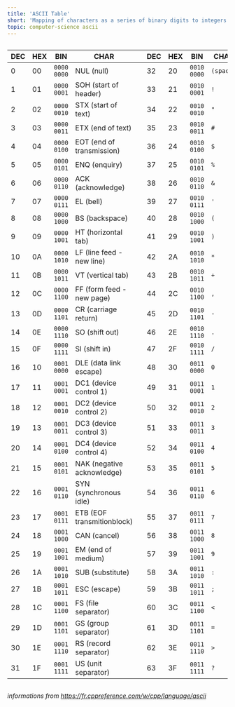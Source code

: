 ```yaml
---
title: 'ASCII Table'
short: 'Mapping of characters as a series of binary digits to integers'
topic: computer-science ascii
---
```


<div style="overflow-x: auto">
<table >
<thead>
<tr>
<th>DEC</th>
<th>HEX</th>
<th>BIN</th>
<th>CHAR</th>
<th></th>
<th>DEC</th>
<th>HEX</th>
<th>BIN</th>
<th>CHAR</th>
<th></th>
<th>DEC</th>
<th>HEX</th>
<th>BIN</th>
<th>CHAR</th>
<th></th>
<th>DEC</th>
<th>HEX</th>
<th>BIN</th>
<th>CHAR</th>
</tr>
</thead>
<tbody>
<tr>
<td>0</td>
<td>00</td>
<td><code>0000 0000</code></td>
<td>NUL (null)</td>
<td rowspan="32"></td>
<td>32</td>
<td>20</td>
<td><code>0010 0000</code></td>
<td><code>(space)</code></td>
<td rowspan="32"></td>
<td>64</td>
<td>40</td>
<td><code>0100 0000</code></td>
<td><code>@</code></td>
<td rowspan="32"></td>
<td>96</td>
<td>60</td>
<td><code>0110 0000</code></td>
<td>`</td>
</tr>
<tr>
<td>1</td>
<td>01</td>
<td><code>0000 0001</code></td>
<td>SOH (start of header)</td>
<td>33</td>
<td>21</td>
<td><code>0010 0001</code></td>
<td><code>!</code></td>
<td>65</td>
<td>41</td>
<td><code>0100 0001</code></td>
<td><code>A</code></td>
<td>97</td>
<td>61</td>
<td><code>0110 0001</code></td>
<td><code>a</code></td>
</tr>
<tr>
<td>2</td>
<td>02</td>
<td><code>0000 0010</code></td>
<td>STX (start of text)</td>
<td>34</td>
<td>22</td>
<td><code>0010 0010</code></td>
<td><code>"</code></td>
<td>66</td>
<td>42</td>
<td><code>0100 0010</code></td>
<td><code>B</code></td>
<td>98</td>
<td>62</td>
<td><code>0110 0010</code></td>
<td><code>b</code></td>
</tr>
<tr>
<td>3</td>
<td>03</td>
<td><code>0000 0011</code></td>
<td>ETX (end of text)</td>
<td>35</td>
<td>23</td>
<td><code>0010 0011</code></td>
<td><code>#</code></td>
<td>67</td>
<td>43</td>
<td><code>0100 0011</code></td>
<td><code>C</code></td>
<td>99</td>
<td>63</td>
<td><code>0110 0011</code></td>
<td><code>c</code></td>
</tr>
<tr>
<td>4</td>
<td>04</td>
<td><code>0000 0100</code></td>
<td>EOT (end of transmission)</td>
<td>36</td>
<td>24</td>
<td><code>0010 0100</code></td>
<td><code>$</code></td>
<td>68</td>
<td>44</td>
<td><code>0100 0100</code></td>
<td><code>D</code></td>
<td>100</td>
<td>64</td>
<td><code>0110 0100</code></td>
<td><code>d</code></td>
</tr>
<tr>
<td>5</td>
<td>05</td>
<td><code>0000 0101</code></td>
<td>ENQ (enquiry)</td>
<td>37</td>
<td>25</td>
<td><code>0010 0101</code></td>
<td><code>%</code></td>
<td>69</td>
<td>45</td>
<td><code>0100 0101</code></td>
<td><code>E</code></td>
<td>101</td>
<td>65</td>
<td><code>0110 0101</code></td>
<td><code>e</code></td>
</tr>
<tr>
<td>6</td>
<td>06</td>
<td><code>0000 0110</code></td>
<td>ACK (acknowledge)</td>
<td>38</td>
<td>26</td>
<td><code>0010 0110</code></td>
<td><code>&amp;</code></td>
<td>70</td>
<td>46</td>
<td><code>0100 0110</code></td>
<td><code>F</code></td>
<td>102</td>
<td>66</td>
<td><code>0110 0110</code></td>
<td><code>f</code></td>
</tr>
<tr>
<td>7</td>
<td>07</td>
<td><code>0000 0111</code></td>
<td>EL (bell)</td>
<td>39</td>
<td>27</td>
<td><code>0010 0111</code></td>
<td><code>'</code></td>
<td>71</td>
<td>47</td>
<td><code>0100 0111</code></td>
<td><code>G</code></td>
<td>103</td>
<td>67</td>
<td><code>0110 0111</code></td>
<td><code>g</code></td>
</tr>
<tr>
<td>8</td>
<td>08</td>
<td><code>0000 1000</code></td>
<td>BS (backspace)</td>
<td>40</td>
<td>28</td>
<td><code>0010 1000</code></td>
<td><code>(</code></td>
<td>72</td>
<td>48</td>
<td><code>0100 1000</code></td>
<td><code>H</code></td>
<td>104</td>
<td>68</td>
<td><code>0110 1000</code></td>
<td><code>h</code></td>
</tr>
<tr>
<td>9</td>
<td>09</td>
<td><code>0000 1001</code></td>
<td>HT (horizontal tab)</td>
<td>41</td>
<td>29</td>
<td><code>0010 1001</code></td>
<td><code>)</code></td>
<td>73</td>
<td>49</td>
<td><code>0100 1001</code></td>
<td><code>I</code></td>
<td>105</td>
<td>69</td>
<td><code>0110 1001</code></td>
<td><code>i</code></td>
</tr>
<tr>
<td>10</td>
<td>0A</td>
<td><code>0000 1010</code></td>
<td>LF (line feed - new line)</td>
<td>42</td>
<td>2A</td>
<td><code>0010 1010</code></td>
<td><code>*</code></td>
<td>74</td>
<td>4A</td>
<td><code>0100 1010</code></td>
<td><code>J</code></td>
<td>106</td>
<td>6A</td>
<td><code>0110 1010</code></td>
<td><code>j</code></td>
</tr>
<tr>
<td>11</td>
<td>0B</td>
<td><code>0000 1011</code></td>
<td>VT (vertical tab)</td>
<td>43</td>
<td>2B</td>
<td><code>0010 1011</code></td>
<td><code>+</code></td>
<td>75</td>
<td>4B</td>
<td><code>0100 1011</code></td>
<td><code>K</code></td>
<td>107</td>
<td>6B</td>
<td><code>0110 1011</code></td>
<td><code>k</code></td>
</tr>
<tr>
<td>12</td>
<td>0C</td>
<td><code>0000 1100</code></td>
<td>FF (form feed - new page)</td>
<td>44</td>
<td>2C</td>
<td><code>0010 1100</code></td>
<td><code>,</code></td>
<td>76</td>
<td>4C</td>
<td><code>0100 1100</code></td>
<td><code>L</code></td>
<td>108</td>
<td>6C</td>
<td><code>0110 1100</code></td>
<td><code>l</code></td>
</tr>
<tr>
<td>13</td>
<td>0D</td>
<td><code>0000 1101</code></td>
<td>CR (carriage return)</td>
<td>45</td>
<td>2D</td>
<td><code>0010 1101</code></td>
<td><code>-</code></td>
<td>77</td>
<td>4D</td>
<td><code>0100 1101</code></td>
<td><code>M</code></td>
<td>109</td>
<td>6D</td>
<td><code>0110 1101</code></td>
<td><code>m</code></td>
</tr>
<tr>
<td>14</td>
<td>0E</td>
<td><code>0000 1110</code></td>
<td>SO (shift out)</td>
<td>46</td>
<td>2E</td>
<td><code>0010 1110</code></td>
<td><code>.</code></td>
<td>78</td>
<td>4E</td>
<td><code>0100 1110</code></td>
<td><code>N</code></td>
<td>110</td>
<td>6E</td>
<td><code>0110 1110</code></td>
<td><code>n</code></td>
</tr>
<tr>
<td>15</td>
<td>0F</td>
<td><code>0000 1111</code></td>
<td>SI (shift in)</td>
<td>47</td>
<td>2F</td>
<td><code>0010 1111</code></td>
<td><code>/</code></td>
<td>79</td>
<td>4F</td>
<td><code>0100 1111</code></td>
<td><code>O</code></td>
<td>111</td>
<td>6F</td>
<td><code>0110 1111</code></td>
<td><code>o</code></td>
</tr>
<tr>
<td>16</td>
<td>10</td>
<td><code>0001 0000</code></td>
<td>DLE (data link escape)</td>
<td>48</td>
<td>30</td>
<td><code>0011 0000</code></td>
<td><code>0</code></td>
<td>80</td>
<td>50</td>
<td><code>0101 0000</code></td>
<td><code>P</code></td>
<td>112</td>
<td>70</td>
<td><code>0111 0000</code></td>
<td><code>p</code></td>
</tr>
<tr>
<td>17</td>
<td>11</td>
<td><code>0001 0001</code></td>
<td>DC1 (device control 1)</td>
<td>49</td>
<td>31</td>
<td><code>0011 0001</code></td>
<td><code>1</code></td>
<td>81</td>
<td>51</td>
<td><code>0101 0001</code></td>
<td><code>Q</code></td>
<td>113</td>
<td>71</td>
<td><code>0111 0001</code></td>
<td><code>q</code></td>
</tr>
<tr>
<td>18</td>
<td>12</td>
<td><code>0001 0010</code></td>
<td>DC2 (device control 2)</td>
<td>50</td>
<td>32</td>
<td><code>0011 0010</code></td>
<td><code>2</code></td>
<td>82</td>
<td>52</td>
<td><code>0101 0010</code></td>
<td><code>R</code></td>
<td>114</td>
<td>72</td>
<td><code>0111 0010</code></td>
<td><code>r</code></td>
</tr>
<tr>
<td>19</td>
<td>13</td>
<td><code>0001 0011</code></td>
<td>DC3 (device control 3)</td>
<td>51</td>
<td>33</td>
<td><code>0011 0011</code></td>
<td><code>3</code></td>
<td>83</td>
<td>53</td>
<td><code>0101 0011</code></td>
<td><code>S</code></td>
<td>115</td>
<td>73</td>
<td><code>0111 0011</code></td>
<td><code>s</code></td>
</tr>
<tr>
<td>20</td>
<td>14</td>
<td><code>0001 0100</code></td>
<td>DC4 (device control 4)</td>
<td>52</td>
<td>34</td>
<td><code>0011 0100</code></td>
<td><code>4</code></td>
<td>84</td>
<td>54</td>
<td><code>0101 0100</code></td>
<td><code>T</code></td>
<td>116</td>
<td>74</td>
<td><code>0111 0100</code></td>
<td><code>t</code></td>
</tr>
<tr>
<td>21</td>
<td>15</td>
<td><code>0001 0101</code></td>
<td>NAK (negative acknowledge)</td>
<td>53</td>
<td>35</td>
<td><code>0011 0101</code></td>
<td><code>5</code></td>
<td>85</td>
<td>55</td>
<td><code>0101 0101</code></td>
<td><code>U</code></td>
<td>117</td>
<td>75</td>
<td><code>0111 0101</code></td>
<td><code>u</code></td>
</tr>
<tr>
<td>22</td>
<td>16</td>
<td><code>0001 0110</code></td>
<td>SYN (synchronous idle)</td>
<td>54</td>
<td>36</td>
<td><code>0011 0110</code></td>
<td><code>6</code></td>
<td>86</td>
<td>56</td>
<td><code>0101 0110</code></td>
<td><code>V</code></td>
<td>118</td>
<td>76</td>
<td><code>0111 0110</code></td>
<td><code>v</code></td>
</tr>
<tr>
<td>23</td>
<td>17</td>
<td><code>0001 0111</code></td>
<td>ETB (EOF transmitionblock)</td>
<td>55</td>
<td>37</td>
<td><code>0011 0111</code></td>
<td><code>7</code></td>
<td>87</td>
<td>57</td>
<td><code>0101 0111</code></td>
<td><code>W</code></td>
<td>119</td>
<td>77</td>
<td><code>0111 0111</code></td>
<td><code>w</code></td>
</tr>
<tr>
<td>24</td>
<td>18</td>
<td><code>0001 1000</code></td>
<td>CAN (cancel)</td>
<td>56</td>
<td>38</td>
<td><code>0011 1000</code></td>
<td><code>8</code></td>
<td>88</td>
<td>58</td>
<td><code>0101 1000</code></td>
<td><code>X</code></td>
<td>120</td>
<td>78</td>
<td><code>0111 1000</code></td>
<td><code>x</code></td>
</tr>
<tr>
<td>25</td>
<td>19</td>
<td><code>0001 1001</code></td>
<td>EM (end of medium)</td>
<td>57</td>
<td>39</td>
<td><code>0011 1001</code></td>
<td><code>9</code></td>
<td>89</td>
<td>59</td>
<td><code>0101 1001</code></td>
<td><code>Y</code></td>
<td>121</td>
<td>79</td>
<td><code>0111 1001</code></td>
<td><code>y</code></td>
</tr>
<tr>
<td>26</td>
<td>1A</td>
<td><code>0001 1010</code></td>
<td>SUB (substitute)</td>
<td>58</td>
<td>3A</td>
<td><code>0011 1010</code></td>
<td><code>:</code></td>
<td>90</td>
<td>5A</td>
<td><code>0101 1010</code></td>
<td><code>Z</code></td>
<td>122</td>
<td>7A</td>
<td><code>0111 1010</code></td>
<td><code>z</code></td>
</tr>
<tr>
<td>27</td>
<td>1B</td>
<td><code>0001 1011</code></td>
<td>ESC (escape)</td>
<td>59</td>
<td>3B</td>
<td><code>0011 1011</code></td>
<td><code>;</code></td>
<td>91</td>
<td>5B</td>
<td><code>0101 1011</code></td>
<td><code>[</code></td>
<td>123</td>
<td>7B</td>
<td><code>0111 1011</code></td>
<td><code>&lbracket;</code></td>
</tr>
<tr>
<td>28</td>
<td>1C</td>
<td><code>0001 1100</code></td>
<td>FS (file separator)</td>
<td>60</td>
<td>3C</td>
<td><code>0011 1100</code></td>
<td><code>&lt;</code></td>
<td>92</td>
<td>5C</td>
<td><code>0101 1100</code></td>
<td><code>\</code></td>
<td>124</td>
<td>7C</td>
<td><code>0111 1100</code></td>
<td><code>|</code></td>
</tr>
<tr>
<td>29</td>
<td>1D</td>
<td><code>0001 1101</code></td>
<td>GS (group separator)</td>
<td>61</td>
<td>3D</td>
<td><code>0011 1101</code></td>
<td><code>=</code></td>
<td>93</td>
<td>5D</td>
<td><code>0101 1101</code></td>
<td><code>]</code></td>
<td>125</td>
<td>7D</td>
<td><code>0111 1101</code></td>
<td><code>&rbracket;</code></td>
</tr>
<tr>
<td>30</td>
<td>1E</td>
<td><code>0001 1110</code></td>
<td>RS (record separator)</td>
<td>62</td>
<td>3E</td>
<td><code>0011 1110</code></td>
<td><code>&gt;</code></td>
<td>94</td>
<td>5E</td>
<td><code>0101 1110</code></td>
<td><code>^</code></td>
<td>126</td>
<td>7E</td>
<td><code>0111 1110</code></td>
<td><code>~</code></td>
</tr>
<tr>
<td>31</td>
<td>1F</td>
<td><code>0001 1111</code></td>
<td>US (unit separator)</td>
<td>63</td>
<td>3F</td>
<td><code>0011 1111</code></td>
<td><code>?</code></td>
<td>95</td>
<td>5F</td>
<td><code>0101 1111</code></td>
<td><code>_</code></td>
<td>127</td>
<td>7F</td>
<td><code>0111 1111</code></td>
<td>DEL (delete)</td>
</tr>
</tbody>
</table>
</div>

_informations from https://fr.cppreference.com/w/cpp/language/ascii_
